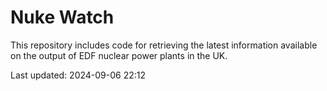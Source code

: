 # Nuke Watch

This repository includes code for retrieving the latest information available on the output of EDF nuclear power plants in the UK.

Last updated: 2024-09-06 22:12
